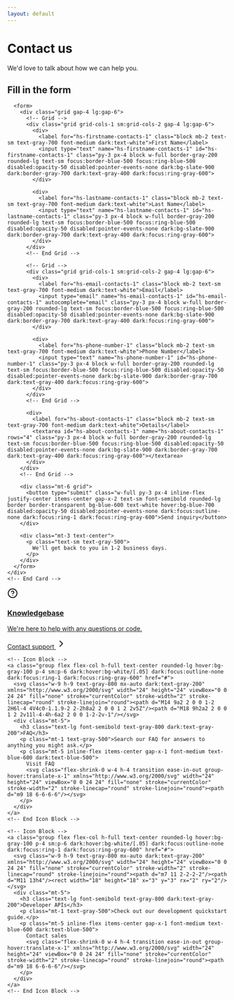 ```yaml
---
layout: default
---
```


<!-- Contact Us -->
<div class="max-w-[85rem] px-4 py-10 sm:px-6 lg:px-8 lg:py-14 mx-auto">
  <div class="max-w-xl mx-auto">
    <div class="text-center">
      <h1 class="text-3xl font-bold text-gray-800 sm:text-4xl dark:text-white">
        Contact us
      </h1>
      <p class="mt-1 text-gray-600 dark:text-gray-400">
        We'd love to talk about how we can help you.
      </p>
    </div>
  </div>

  <div class="mt-12 max-w-lg mx-auto">
    <!-- Card -->
    <div class="flex flex-col border rounded-xl p-4 sm:p-6 lg:p-8 dark:border-gray-700">
      <h2 class="mb-8 text-xl font-semibold text-gray-800 dark:text-gray-200">
        Fill in the form
      </h2>

      <form>
        <div class="grid gap-4 lg:gap-6">
          <!-- Grid -->
          <div class="grid grid-cols-1 sm:grid-cols-2 gap-4 lg:gap-6">
            <div>
              <label for="hs-firstname-contacts-1" class="block mb-2 text-sm text-gray-700 font-medium dark:text-white">First Name</label>
              <input type="text" name="hs-firstname-contacts-1" id="hs-firstname-contacts-1" class="py-3 px-4 block w-full border-gray-200 rounded-lg text-sm focus:border-blue-500 focus:ring-blue-500 disabled:opacity-50 disabled:pointer-events-none dark:bg-slate-900 dark:border-gray-700 dark:text-gray-400 dark:focus:ring-gray-600">
            </div>

            <div>
              <label for="hs-lastname-contacts-1" class="block mb-2 text-sm text-gray-700 font-medium dark:text-white">Last Name</label>
              <input type="text" name="hs-lastname-contacts-1" id="hs-lastname-contacts-1" class="py-3 px-4 block w-full border-gray-200 rounded-lg text-sm focus:border-blue-500 focus:ring-blue-500 disabled:opacity-50 disabled:pointer-events-none dark:bg-slate-900 dark:border-gray-700 dark:text-gray-400 dark:focus:ring-gray-600">
            </div>
          </div>
          <!-- End Grid -->

          <!-- Grid -->
          <div class="grid grid-cols-1 sm:grid-cols-2 gap-4 lg:gap-6">
            <div>
              <label for="hs-email-contacts-1" class="block mb-2 text-sm text-gray-700 font-medium dark:text-white">Email</label>
              <input type="email" name="hs-email-contacts-1" id="hs-email-contacts-1" autocomplete="email" class="py-3 px-4 block w-full border-gray-200 rounded-lg text-sm focus:border-blue-500 focus:ring-blue-500 disabled:opacity-50 disabled:pointer-events-none dark:bg-slate-900 dark:border-gray-700 dark:text-gray-400 dark:focus:ring-gray-600">
            </div>

            <div>
              <label for="hs-phone-number-1" class="block mb-2 text-sm text-gray-700 font-medium dark:text-white">Phone Number</label>
              <input type="text" name="hs-phone-number-1" id="hs-phone-number-1" class="py-3 px-4 block w-full border-gray-200 rounded-lg text-sm focus:border-blue-500 focus:ring-blue-500 disabled:opacity-50 disabled:pointer-events-none dark:bg-slate-900 dark:border-gray-700 dark:text-gray-400 dark:focus:ring-gray-600">
            </div>
          </div>
          <!-- End Grid -->

          <div>
            <label for="hs-about-contacts-1" class="block mb-2 text-sm text-gray-700 font-medium dark:text-white">Details</label>
            <textarea id="hs-about-contacts-1" name="hs-about-contacts-1" rows="4" class="py-3 px-4 block w-full border-gray-200 rounded-lg text-sm focus:border-blue-500 focus:ring-blue-500 disabled:opacity-50 disabled:pointer-events-none dark:bg-slate-900 dark:border-gray-700 dark:text-gray-400 dark:focus:ring-gray-600"></textarea>
          </div>
        </div>
        <!-- End Grid -->

        <div class="mt-6 grid">
          <button type="submit" class="w-full py-3 px-4 inline-flex justify-center items-center gap-x-2 text-sm font-semibold rounded-lg border border-transparent bg-blue-600 text-white hover:bg-blue-700 disabled:opacity-50 disabled:pointer-events-none dark:focus:outline-none dark:focus:ring-1 dark:focus:ring-gray-600">Send inquiry</button>
        </div>

        <div class="mt-3 text-center">
          <p class="text-sm text-gray-500">
            We'll get back to you in 1-2 business days.
          </p>
        </div>
      </form>
    </div>
    <!-- End Card -->
  </div>

  <div class="mt-12 grid sm:grid-cols-2 lg:grid-cols-3 items-center gap-4 lg:gap-8">
    <!-- Icon Block -->
    <a class="group flex flex-col h-full text-center rounded-lg hover:bg-gray-100 p-4 sm:p-6 dark:hover:bg-white/[.05] dark:focus:outline-none dark:focus:ring-1 dark:focus:ring-gray-600" href="#">
      <svg class="w-9 h-9 text-gray-800 mx-auto dark:text-gray-200" xmlns="http://www.w3.org/2000/svg" width="24" height="24" viewBox="0 0 24 24" fill="none" stroke="currentColor" stroke-width="2" stroke-linecap="round" stroke-linejoin="round"><circle cx="12" cy="12" r="10"/><path d="M9.09 9a3 3 0 0 1 5.83 1c0 2-3 3-3 3"/><path d="M12 17h.01"/></svg>
      <div class="mt-5">
        <h3 class="text-lg font-semibold text-gray-800 dark:text-gray-200">Knowledgebase</h3>
        <p class="mt-1 text-gray-500">We're here to help with any questions or code.</p>
        <p class="mt-5 inline-flex items-center gap-x-1 font-medium text-blue-600 dark:text-blue-500">
          Contact support
          <svg class="flex-shrink-0 w-4 h-4 transition ease-in-out group-hover:translate-x-1" xmlns="http://www.w3.org/2000/svg" width="24" height="24" viewBox="0 0 24 24" fill="none" stroke="currentColor" stroke-width="2" stroke-linecap="round" stroke-linejoin="round"><path d="m9 18 6-6-6-6"/></svg>
        </p>
      </div>
    </a>
    <!-- End Icon Block -->

    <!-- Icon Block -->
    <a class="group flex flex-col h-full text-center rounded-lg hover:bg-gray-100 p-4 sm:p-6 dark:hover:bg-white/[.05] dark:focus:outline-none dark:focus:ring-1 dark:focus:ring-gray-600" href="#">
      <svg class="w-9 h-9 text-gray-800 mx-auto dark:text-gray-200" xmlns="http://www.w3.org/2000/svg" width="24" height="24" viewBox="0 0 24 24" fill="none" stroke="currentColor" stroke-width="2" stroke-linecap="round" stroke-linejoin="round"><path d="M14 9a2 2 0 0 1-2 2H6l-4 4V4c0-1.1.9-2 2-2h8a2 2 0 0 1 2 2v5Z"/><path d="M18 9h2a2 2 0 0 1 2 2v11l-4-4h-6a2 2 0 0 1-2-2v-1"/></svg>
      <div class="mt-5">
        <h3 class="text-lg font-semibold text-gray-800 dark:text-gray-200">FAQ</h3>
        <p class="mt-1 text-gray-500">Search our FAQ for answers to anything you might ask.</p>
        <p class="mt-5 inline-flex items-center gap-x-1 font-medium text-blue-600 dark:text-blue-500">
          Visit FAQ
          <svg class="flex-shrink-0 w-4 h-4 transition ease-in-out group-hover:translate-x-1" xmlns="http://www.w3.org/2000/svg" width="24" height="24" viewBox="0 0 24 24" fill="none" stroke="currentColor" stroke-width="2" stroke-linecap="round" stroke-linejoin="round"><path d="m9 18 6-6-6-6"/></svg>
        </p>
      </div>
    </a>
    <!-- End Icon Block -->

    <!-- Icon Block -->
    <a class="group flex flex-col h-full text-center rounded-lg hover:bg-gray-100 p-4 sm:p-6 dark:hover:bg-white/[.05] dark:focus:outline-none dark:focus:ring-1 dark:focus:ring-gray-600" href="#">
      <svg class="w-9 h-9 text-gray-800 mx-auto dark:text-gray-200" xmlns="http://www.w3.org/2000/svg" width="24" height="24" viewBox="0 0 24 24" fill="none" stroke="currentColor" stroke-width="2" stroke-linecap="round" stroke-linejoin="round"><path d="m7 11 2-2-2-2"/><path d="M11 13h4"/><rect width="18" height="18" x="3" y="3" rx="2" ry="2"/></svg>
      <div class="mt-5">
        <h3 class="text-lg font-semibold text-gray-800 dark:text-gray-200">Developer APIs</h3>
        <p class="mt-1 text-gray-500">Check out our development quickstart guide.</p>
        <p class="mt-5 inline-flex items-center gap-x-1 font-medium text-blue-600 dark:text-blue-500">
          Contact sales
          <svg class="flex-shrink-0 w-4 h-4 transition ease-in-out group-hover:translate-x-1" xmlns="http://www.w3.org/2000/svg" width="24" height="24" viewBox="0 0 24 24" fill="none" stroke="currentColor" stroke-width="2" stroke-linecap="round" stroke-linejoin="round"><path d="m9 18 6-6-6-6"/></svg>
        </p>
      </div>
    </a>
    <!-- End Icon Block -->
  </div>
</div>
<!-- End Contact Us -->